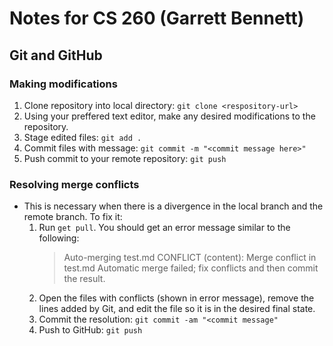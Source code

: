# Notes for CS 260 (Garrett Bennett)

## Git and GitHub
### Making modifications
1. Clone repository into local directory: `git clone <respository-url>`
1. Using your preffered text editor, make any desired modifications to the repository. 
1. Stage edited files: `git add .`
1. Commit files with message: `git commit -m "<commit message here>"`
1. Push commit to your remote repository: `git push`

### Resolving merge conflicts
- This is necessary when there is a divergence in the local branch and the remote branch. To fix it: 
    1. Run `get pull`. You should get an error message similar to the following:
        > Auto-merging test.md
CONFLICT (content): Merge conflict in test.md
Automatic merge failed; fix conflicts and then commit the result.
    1. Open the files with conflicts (shown in error message), remove the lines added by Git, and edit the file so it is in the desired final state. 
    1. Commit the resolution: `git commit -am "<commit message"`
    1. Push to GitHub: `git push`
